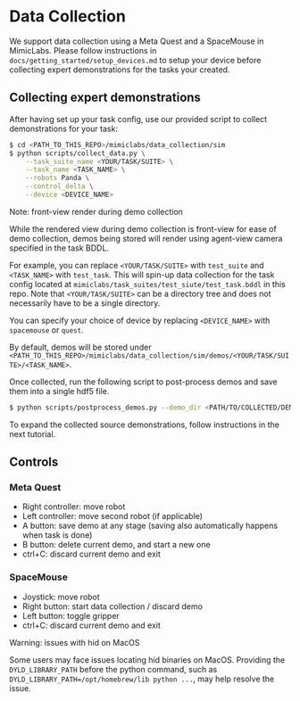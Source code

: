 # Data Collection

We support data collection using a Meta Quest and a SpaceMouse in MimicLabs. Please follow instructions in `docs/getting_started/setup_devices.md` to setup your device before collecting expert demonstrations for the tasks your created.

## Collecting expert demonstrations

After having set up your task config, use our provided script to collect demonstrations for your task:
```bash
$ cd <PATH_TO_THIS_REPO>/mimiclabs/data_collection/sim
$ python scripts/collect_data.py \
    --task_suite_name <YOUR/TASK/SUITE> \
    --task_name <TASK_NAME> \
    --robots Panda \
    --control_delta \
    --device <DEVICE_NAME>
```

<div class="admonition note">
    <p class="admonition-title">Note: front-view render during demo collection</p>
    While the rendered view during demo collection is front-view for ease of demo collection, demos being stored will render using agent-view camera specified in the task BDDL. 
</div>

For example, you can replace `<YOUR/TASK/SUITE>` with `test_suite` and `<TASK_NAME>` with `test_task`. This will spin-up data collection for the task config located at `mimiclabs/task_suites/test_siute/test_task.bddl` in this repo. Note that `<YOUR/TASK/SUITE>` can be a directory tree and does not necessarily have to be a single directory.

You can specify your choice of device by replacing `<DEVICE_NAME>` with `spacemouse` or `quest`.

By default, demos will be stored under `<PATH_TO_THIS_REPO>/mimiclabs/data_collection/sim/demos/<YOUR/TASK/SUITE>/<TASK_NAME>`.

Once collected, run the following script to post-process demos and save them into a single hdf5 file.
```bash
$ python scripts/postprocess_demos.py --demo_dir <PATH/TO/COLLECTED/DEMOS>
```

To expand the collected source demonstrations, follow instructions in the next tutorial.

## Controls

### Meta Quest

- Right controller: move robot
- Left controller: move second robot (if applicable)
- A button: save demo at any stage (saving also automatically happens when task is done)
- B button: delete current demo, and start a new one
- ctrl+C: discard current demo and exit

### SpaceMouse

- Joystick: move robot
- Right button: start data collection / discard demo
- Left button: toggle gripper
- ctrl+C: discard current demo and exit

<div class="admonition warning">
<p class="admonition-title">Warning: issues with hid on MacOS</p>

Some users may face issues locating hid binaries on MacOS. Providing the `DYLD_LIBRARY_PATH` before the python command, such as `DYLD_LIBRARY_PATH=/opt/homebrew/lib python ...`, may help resolve the issue.

</div>

<!-- TODO add playback_demo.py -->